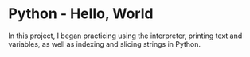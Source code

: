 
# Python - Hello, World

In this project, I began practicing using the interpreter, printing text
and variables, as well as indexing and slicing strings in Python.
